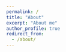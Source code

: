 ```yaml
---
permalink: /
title: "About"
excerpt: "About me"
author_profile: true
redirect_from: 
  - /about/
---
```

